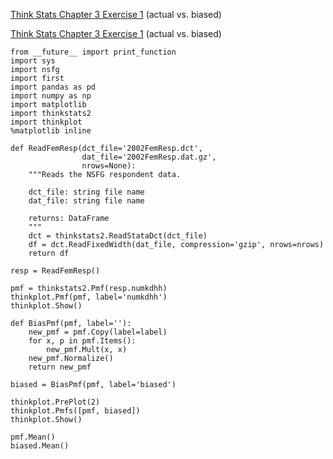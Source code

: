 [Think Stats Chapter 3 Exercise 1](http://greenteapress.com/thinkstats2/html/thinkstats2004.html#toc31) (actual vs. biased)

[Think Stats Chapter 3 Exercise 1](http://greenteapress.com/thinkstats2/html/thinkstats2004.html#toc31) (actual vs. biased)
```
from __future__ import print_function
import sys
import nsfg
import first
import pandas as pd 
import numpy as np
import matplotlib
import thinkstats2
import thinkplot
%matplotlib inline
```
```
def ReadFemResp(dct_file='2002FemResp.dct',
                dat_file='2002FemResp.dat.gz',
                nrows=None):
    """Reads the NSFG respondent data.

    dct_file: string file name
    dat_file: string file name

    returns: DataFrame
    """
    dct = thinkstats2.ReadStataDct(dct_file)
    df = dct.ReadFixedWidth(dat_file, compression='gzip', nrows=nrows)
    return df

resp = ReadFemResp()
```

```
pmf = thinkstats2.Pmf(resp.numkdhh)
thinkplot.Pmf(pmf, label='numkdhh')
thinkplot.Show()
```

```
def BiasPmf(pmf, label=''):
    new_pmf = pmf.Copy(label=label)
    for x, p in pmf.Items():
        new_pmf.Mult(x, x)
    new_pmf.Normalize()
    return new_pmf
```

```
biased = BiasPmf(pmf, label='biased')

thinkplot.PrePlot(2)
thinkplot.Pmfs([pmf, biased])
thinkplot.Show()

pmf.Mean()
biased.Mean()
```
